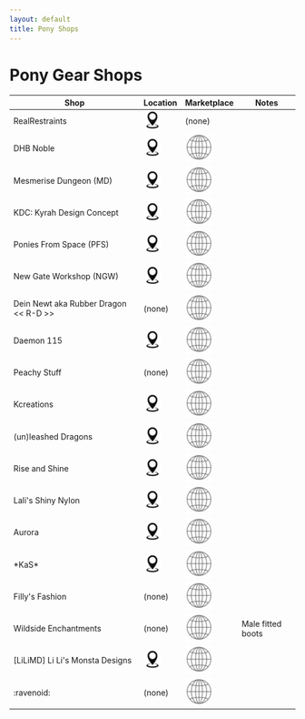 ```yaml
---
layout: default
title: Pony Shops
---
```


# Pony Gear Shops

| Shop                   | Location | Marketplace | Notes |
| ----                   | -------- | ----------- | ----- |
| RealRestraints         |  [![LM link](assets/loc-pin.jpg)](https://maps.secondlife.com/secondlife/Pak/76/61/105) | (none)      |       |
| DHB Noble              | [![LM link](assets/loc-pin.jpg)](https://maps.secondlife.com/secondlife/Enthrall%20Island/171/63/40) | [![MP link](assets/globe-icon.jpg)](https://marketplace.secondlife.com/stores/186381/search?search%5Bkeywords%5D=pony) | |
| Mesmerise Dungeon (MD) | [![LM link](assets/loc-pin.jpg)](https://maps.secondlife.com/secondlife/MD/63/63/26) | [![MP link](assets/globe-icon.jpg)](https://marketplace.secondlife.com/stores/122062/search?search%5Bkeywords%5D=pony) | |
| KDC: Kyrah Design Concept | [![LM link](assets/loc-pin.jpg)](https://maps.secondlife.com/secondlife/dead%20realm/128/128/604) | [![MP link](assets/globe-icon.jpg)](https://marketplace.secondlife.com/stores/235/search?search%5Bkeywords%5D=pony)
| Ponies From Space (PFS) | [![LM link](assets/loc-pin.jpg)](https://maps.secondlife.com/secondlife/Bella%20Amicizia/111/6/33) | [![MP link](assets/globe-icon.jpg)](https://marketplace.secondlife.com/stores/174040) | |
| New Gate Workshop (NGW) | [![LM link](assets/loc-pin.jpg)](https://maps.secondlife.com/secondlife/Oasis%20Paradise/59/76/2061) | [![MP link](assets/globe-icon.jpg)](https://marketplace.secondlife.com/stores/171122/search?search%5Bkeywords%5D=pony) | |
| Dein Newt aka Rubber Dragon << R-D >> | (none) | [![MP link](assets/globe-icon.jpg)](https://marketplace.secondlife.com/stores/49920) | |
| Daemon 115 | [![LM link](assets/loc-pin.jpg)](https://maps.secondlife.com/secondlife/Envision/90/127/1001) | [![MP link](assets/globe-icon.jpg)](https://marketplace.secondlife.com/stores/211168/search?search%5Bkeywords%5D=pony) | |
| Peachy Stuff | (none) | [![MP link](assets/globe-icon.jpg)](https://marketplace.secondlife.com/stores/183636/search?search%5Bkeywords%5D=pony) | |
| Kcreations | [![LM link](assets/loc-pin.jpg)](https://maps.secondlife.com/secondlife/Lineside/130/238/597) | [![MP link](assets/globe-icon.jpg)](https://marketplace.secondlife.com/stores/5224/search?search%5Bkeywords%5D=pony) | |
| (un)leashed Dragons | [![LM link](assets/loc-pin.jpg)](https://maps.secondlife.com/secondlife/The%20Farthest%20Shore/105/135/22) | [![MP link](assets/globe-icon.jpg)](https://marketplace.secondlife.com/stores/165617) | |
| Rise and Shine | [![LM link](assets/loc-pin.jpg)](null) | [![MP link](assets/globe-icon.jpg)](https://marketplace.secondlife.com/stores/169810)
| Lali's Shiny Nylon | [![LM link](assets/loc-pin.jpg)](https://maps.secondlife.com/secondlife/Ingvar/194/162/3701) | [![MP link](assets/globe-icon.jpg)](https://marketplace.secondlife.com/stores/45303/search?search%5Bkeywords%5D=pony) | |
| Aurora | [![LM link](assets/loc-pin.jpg)](https://maps.secondlife.com/secondlife/Veles%202/128/171/21) | [![MP link](assets/globe-icon.jpg)](https://marketplace.secondlife.com/stores/217512/search?search%5Bkeywords%5D=pony) | |
| \*KaS\* | [![LM link](assets/loc-pin.jpg)](https://maps.secondlife.com/secondlife/Sandor/91/161/37/) | [![MP link](assets/globe-icon.jpg)](https://marketplace.secondlife.com/stores/63888/) | |
| Filly's Fashion | (none) | [![MP link](assets/globe-icon.jpg)](https://marketplace.secondlife.com/stores/235144/) | |
| Wildside Enchantments | (none) | [![MP link](assets/globe-icon.jpg)](https://marketplace.secondlife.com/stores/214738) | Male fitted boots |
| [LiLiMD] Li Li's Monsta Designs | [![LM link](assets/loc-pin.jpg)](http://maps.secondlife.com/secondlife/Lorrey/211/192/2006) | [![MP link](assets/globe-icon.jpg)](https://marketplace.secondlife.com/stores/225096/search?utf8=%E2%9C%93&search%5Bcategory_id%5D=&search%5Bmaturity_level%5D=GMA&search%5Bkeywords%5D=pony) | |
| :ravenoid: | (none) | [![MP link](assets/globe-icon.jpg)](https://marketplace.secondlife.com/stores/106474) | |
